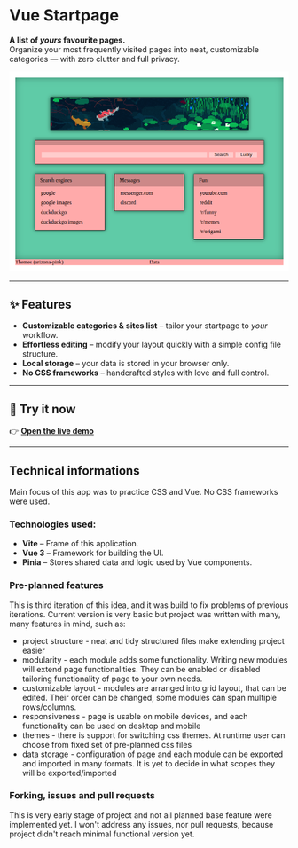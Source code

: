 # Vue Startpage
**A list of *yours* favourite pages.**  
Organize your most frequently visited pages into neat, customizable categories — with zero clutter and full privacy.

[![Vue Startpage Screenshot](./screenshot.png)](https://antulek.github.io/vue-startpage/)

---

## ✨ Features

- **Customizable categories & sites list** – tailor your startpage to *your* workflow.
- **Effortless editing** – modify your layout quickly with a simple config file structure.
- **Local storage** – your data is stored in your browser only.
- **No CSS frameworks** – handcrafted styles with love and full control.

---

## 🚀 Try it now

👉 [**Open the live demo**](https://antulek.github.io/vue-startpage/)

---

## Technical informations
Main focus of this app was to practice CSS and Vue. No CSS frameworks were used.

### Technologies used:
- **Vite** – Frame of this application.
- **Vue 3** – Framework for building the UI.
- **Pinia** – Stores shared data and logic used by Vue components.

### Pre-planned features
This is third iteration of this idea, and it was build to fix problems of previous iterations. Current version is very basic but project was written with many, many features in mind, such as:
- project structure - neat and tidy structured files make extending project easier
- modularity - each module adds some functionality. Writing new modules will extend page functionalities. They can be enabled or disabled tailoring functionality of page to your own needs.
- customizable layout - modules are arranged into grid layout, that can be edited. Their order can be changed, some modules can span multiple rows/columns.
- responsiveness - page is usable on mobile devices, and each functionality can be used on desktop and mobile
- themes - there is support for switching css themes. At runtime user can choose from fixed set of pre-planned css files
- data storage - configuration of page and each module can be exported and imported in many formats. It is yet to decide in what scopes they will be exported/imported

### Forking, issues and pull requests
This is very early stage of project and not all planned base feature were implemented yet. I won't address any issues, nor pull requests, because project didn't reach minimal functional version yet. 